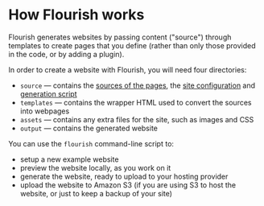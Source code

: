 # How Flourish works

Flourish generates websites by passing content ("source") through templates
to create pages that you define (rather than only those provided in the code,
or by adding a plugin).

In order to create a website with Flourish, you will need four directories:

  * `source` — contains the [sources of the pages](/adding-sources/),
    the [site configuration](/site-configuration/) and
    [generation script](/generating-the-site)
  * `templates` — contains the wrapper HTML used to convert the sources into 
    webpages
  * `assets` — contains any extra files for the site, such as images and CSS
  * `output` — contains the generated website

You can use the `flourish` command-line script to:

  * setup a new example website
  * preview the website locally, as you work on it
  * generate the website, ready to upload to your hosting provider
  * upload the website to Amazon S3 (if you are using S3 to host the website,
    or just to keep a backup of your site)
